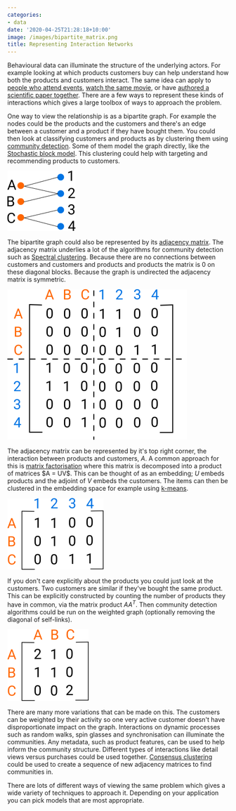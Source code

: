```yaml
---
categories:
- data
date: '2020-04-25T21:28:18+10:00'
image: /images/bipartite_matrix.png
title: Representing Interaction Networks
---
```


Behavioural data can illuminate the structure of the underlying actors.
For example looking at which products customers buy can help understand how both the products and customers interact.
The same idea can apply to [people who attend events](https://networkdata.ics.uci.edu/netdata/html/davis.html), [watch the same movie](https://en.wikipedia.org/wiki/Netflix_Prize), or have [authored a scientific paper together](https://www.pnas.org/content/98/2/404).
There are a few ways to represent these kinds of interactions which gives a large toolbox of ways to approach the problem.

One way to view the relationship is as a bipartite graph.
For example the nodes could be the products and the customers and there's an edge between a customer and a product if they have bought them.
You could then look at classifying customers and products as by clustering them using [community detection](https://en.wikipedia.org/wiki/Community_structure).
Some of them model the graph directly, like the [Stochastic block model](https://en.wikipedia.org/wiki/Stochastic_block_model).
This clustering could help with targeting and recommending products to customers.

![Bipartite Graph](/images/bipartite_graph.png)

The bipartite graph could also be represented by its [adjacency matrix](https://en.wikipedia.org/wiki/Adjacency_matrix).
The adjacency matrix underlies a lot of the algorithms for community detection such as [Spectral clustering](https://en.wikipedia.org/wiki/Spectral_clustering).
Because there are no connections between customers and customers and products and products the matrix is 0 on these diagonal blocks.
Because the graph is undirected the adjacency matrix is symmetric.

![Adjacency matrix of Bipartite Graph](/images/bipartite_matrix.png)

The adjacency matrix can be represented by it's top right corner, the interaction between products and customers, *A*.
A common approach for this is [matrix factorisation](https://en.wikipedia.org/wiki/Matrix_factorization_(recommender_systems)) where this matrix is decomposed into a product of matrices $A = UV$.
This can be thought of as an embedding; *U* embeds products and the adjoint of *V* embeds the customers.
The items can then be clustered in the embedding space for example using [k-means](https://en.wikipedia.org/wiki/K-means_clustering).

![Product-Customer Matrix](/images/bipartite_small_matrix.png)

If you don't care explicitly about the products you could just look at the customers.
Two customers are similar if they've bought the same product.
This can be explicitly constructed by counting the number of products they have in common, via the matrix product $A A^{T}$.
Then community detection algorithms could be run on the weighted graph (optionally removing the diagonal of self-links).

![Customer-Customer Matrix](/images/bipartite_second_matrix.png)

There are many more variations that can be made on this.
The customers can be weighted by their activity so one very active customer doesn't have disproportionate impact on the graph.
Interactions on dynamic processes such as random walks, spin glasses and synchronisation can illuminate the communities.
Any metadata, such as product features, can be used to help inform the community structure.
Different types of interactions like detail views versus purchases could be used together.
[Consensus clustering](https://en.wikipedia.org/wiki/Consensus_clustering) could be used to create a sequence of new adjacency matrices to find communities in.

There are lots of different ways of viewing the same problem which gives a wide variety of techniques to approach it.
Depending on your application you can pick models that are most appropriate.